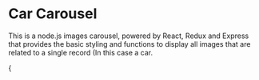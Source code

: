 # Car Carousel
This is a node.js images carousel, powered by React, Redux and Express that provides the basic styling and functions to display all images that are related to a single record (In this case a car.

{
